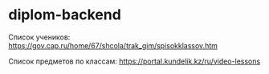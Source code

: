 # diplom-backend

Список учеников: https://gov.cap.ru/home/67/shcola/trak_gim/spisokklassov.htm

Список предметов по классам: https://portal.kundelik.kz/ru/video-lessons
